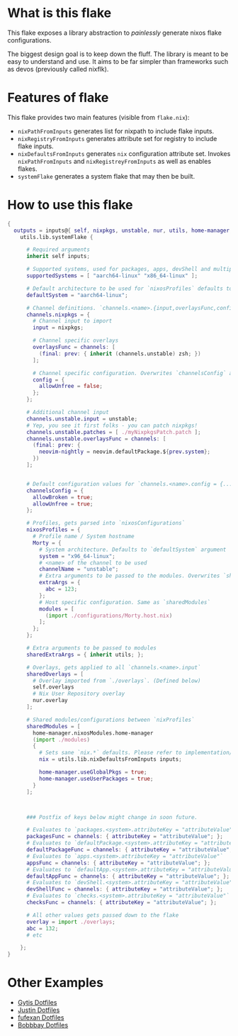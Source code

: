 # What is this flake #

This flake exposes a library abstraction to *painlessly* generate nixos flake configurations.

The biggest design goal is to keep down the fluff. The library is
meant to be easy to understand and use. It aims to be far simpler
than frameworks such as devos (previously called nixflk).

# Features of flake #

This flake provides two main features (visible from `flake.nix`):


- `nixPathFromInputs` generates list for nixpath to include flake inputs.
- `nixRegistryFromInputs` generates attribute set for registry to include flake inputs.
- `nixDefaultsFromInputs` generates `nix` configuration attribute set. Invokes `nixPathFromInputs` and `nixRegistreyFromInputs` as well as enables flakes.
- `systemFlake` generates a system flake that may then be built.

# How to use this flake #

```nix
{
  outputs = inputs@{ self, nixpkgs, unstable, nur, utils, home-manager, neovim }:
    utils.lib.systemFlake {

      # Required arguments
      inherit self inputs;

      # Supported systems, used for packages, apps, devShell and multiple other definitions. Defaults to `flake-utils.lib.defaultSystems`
      supportedSystems = [ "aarch64-linux" "x86_64-linux" ];

      # Default architecture to be used for `nixosProfiles` defaults to "x86_64-linux". Might get renamed in near future
      defaultSystem = "aarch64-linux";

      # Channel definitions. `channels.<name>.{input,overlaysFunc,config}`
      channels.nixpkgs = {
        # Channel input to import
        input = nixpkgs;

        # Channel specific overlays
        overlaysFunc = channels: [
          (final: prev: { inherit (channels.unstable) zsh; })
        ];

        # Channel specific configuration. Overwrites `channelsConfig` argument
        config = {
          allowUnfree = false;
        };
      };

      # Additional channel input
      channels.unstable.input = unstable;
      # Yep, you see it first folks - you can patch nixpkgs!
      channels.unstable.patches = [ ./myNixpkgsPatch.patch ];
      channels.unstable.overlaysFunc = channels: [
        (final: prev: {
          neovim-nightly = neovim.defaultPackage.${prev.system};
        })
      ];


      # Default configuration values for `channels.<name>.config = {...}`
      channelsConfig = {
        allowBroken = true;
        allowUnfree = true;
      };

      # Profiles, gets parsed into `nixosConfigurations`
      nixosProfiles = {
        # Profile name / System hostname
        Morty = {
          # System architecture. Defaults to `defaultSystem` argument
          system = "x96_64-linux";
          # <name> of the channel to be used
          channelName = "unstable";
          # Extra arguments to be passed to the modules. Overwrites `sharedExtraArgs` argument
          extraArgs = {
            abc = 123;
          };
          # Host specific configuration. Same as `sharedModules`
          modules = [
            (import ./configurations/Morty.host.nix)
          ];
        };
      };

      # Extra arguments to be passed to modules
      sharedExtraArgs = { inherit utils; };

      # Overlays, gets applied to all `channels.<name>.input`
      sharedOverlays = [
        # Overlay imported from `./overlays`. (Defined below)
        self.overlays
        # Nix User Repository overlay
        nur.overlay
      ];

      # Shared modules/configurations between `nixProfiles`
      sharedModules = [
        home-manager.nixosModules.home-manager
        (import ./modules)
        {
          # Sets sane `nix.*` defaults. Please refer to implementation/readme for more details.
          nix = utils.lib.nixDefaultsFromInputs inputs;

          home-manager.useGlobalPkgs = true;
          home-manager.useUserPackages = true;
        }
      ];



      ### Postfix of keys below might change in soon future.

      # Evaluates to `packages.<system>.attributeKey = "attributeValue"`
      packagesFunc = channels: { attributeKey = "attributeValue"; };
      # Evaluates to `defaultPackage.<system>.attributeKey = "attributeValue"`
      defaultPackageFunc = channels: { attributeKey = "attributeValue"; };
      # Evaluates to `apps.<system>.attributeKey = "attributeValue"`
      appsFunc = channels: { attributeKey = "attributeValue"; };
      # Evaluates to `defaultApp.<system>.attributeKey = "attributeValue"`
      defaultAppFunc = channels: { attributeKey = "attributeValue"; };
      # Evaluates to `devShell.<system>.attributeKey = "attributeValue"`
      devShellFunc = channels: { attributeKey = "attributeValue"; };
      # Evaluates to `checks.<system>.attributeKey = "attributeValue"`
      checksFunc = channels: { attributeKey = "attributeValue"; };

      # All other values gets passed down to the flake
      overlay = import ./overlays;
      abc = 132;
      # etc

    };
}

```


# Other Examples #

- [Gytis Dotfiles](https://github.com/gytis-ivaskevicius/nixfiles/blob/master/flake.nix)
- [Justin Dotfiles](https://github.com/DieracDelta/flakes/blob/flakes/flake.nix)
- [fufexan Dotfiles](https://github.com/fufexan/nixos-config/blob/master/flake.nix)
- [Bobbbay Dotfiles](https://github.com/Bobbbay/dotfiles/blob/master/flake.nix)

